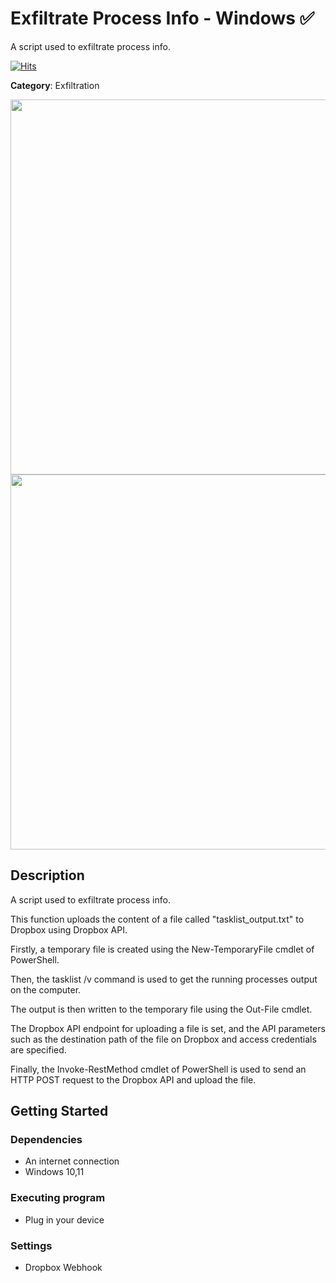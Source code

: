 # Exfiltrate Process Info - Windows ✅

A script used to exfiltrate process info.

[![Hits](https://hits.seeyoufarm.com/api/count/incr/badge.svg?url=https%3A%2F%2Fgithub.com%2Faleff-github%2Fmy-flipper-shits&count_bg=%233C3C3C&title_bg=%233C3C3C&icon=linux.svg&icon_color=%23FFFFFF&title=views&edge_flat=false)](https://github.com/aleff-github/my-flipper-shits)

**Category**: Exfiltration

<div align=center>

<img src="https://github.com/aleff-github/my-flipper-shits/blob/main/img/logo-repository-2_0.gif" width="600" /><br><img src="https://github.com/aleff-github/my-flipper-shits/blob/main/img/DISCLAIMER.png" width="600" />

</div>

## Description

A script used to exfiltrate process info.

This function uploads the content of a file called "tasklist_output.txt" to Dropbox using Dropbox API.

Firstly, a temporary file is created using the New-TemporaryFile cmdlet of PowerShell.

Then, the tasklist /v command is used to get the running processes output on the computer.

The output is then written to the temporary file using the Out-File cmdlet.

The Dropbox API endpoint for uploading a file is set, and the API parameters such as the destination path of the file on Dropbox and access credentials are specified.

Finally, the Invoke-RestMethod cmdlet of PowerShell is used to send an HTTP POST request to the Dropbox API and upload the file.

## Getting Started

### Dependencies

* An internet connection
* Windows 10,11

### Executing program

* Plug in your device

### Settings

* Dropbox Webhook